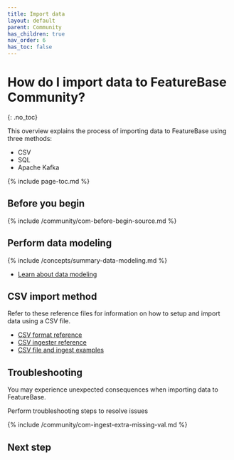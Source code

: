```yaml
---
title: Import data
layout: default
parent: Community
has_children: true
nav_order: 6
has_toc: false
---
```


# How do I import data to FeatureBase Community?
{: .no_toc}

This overview explains the process of importing data to FeatureBase using three methods:
* CSV
* SQL
* Apache Kafka

{% include page-toc.md %}

## Before you begin

{% include /community/com-before-begin-source.md %}

## Perform data modeling

{% include /concepts/summary-data-modeling.md %}

* [Learn about data modeling](/docs/concepts/overview-data-modeling/)

## CSV import method

Refer to these reference files for information on how to setup and import data using a CSV file.

* [CSV format reference](/docs/community/com-ingest/com-datafile-ref-csv)
* [CSV ingester reference](/docs/community/com-ingest/com-ingest-ref-csv)
* [CSV file and ingest examples](/docs/community/com-ingest/com-ingest-example-csv)

<!-- Coming in next PR
## SQL import method

-->

<!-- Coming after SQL PR
## Kafka import method

-->

## Troubleshooting

You may experience unexpected consequences when importing data to FeatureBase.

Perform troubleshooting steps to resolve issues

{% include /community/com-ingest-extra-missing-val.md %}

## Next step
<!-- Coming in future PR where I document these
* [Query data using SQL]
* [Query data using the Query builder]
-->
